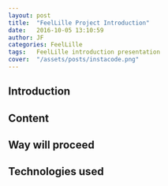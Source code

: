 ```yaml
---
layout: post
title:  "FeelLille Project Introduction"
date:   2016-10-05 13:10:59
author: JF
categories: FeelLille
tags:	FeelLille introduction presentation
cover:  "/assets/posts/instacode.png"
---
```


## Introduction


## Content


## Way will proceed


## Technologies used
